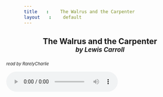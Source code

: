 ```yaml
---
title: The Walrus and the Carpenter
layout: default
---
```

<style>
  #content {max-width: 280px;}
  span {display: inline-block; margin-left: 2em;}
  h2 {margin-bottom: 1em; text-align: center;}
  em {display: block; font-size: 80%; font-style: italic;}
</style>
## The Walrus and the Carpenter *by Lewis Carroll*

*read by RarelyCharlie*

<audio controls>
  <source src="/assets/walrus.mp3" type="audio/mpeg">
  </audio>
